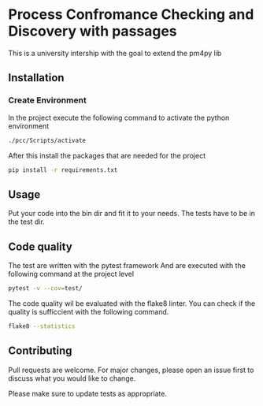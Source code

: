 # Process Confromance Checking and Discovery with passages

This is a university intership with the goal to extend the pm4py lib

## Installation

### Create Environment

In the project execute the following command to activate the python environment

```bash
./pcc/Scripts/activate
```

After this install the packages that are needed for the project

```bash
pip install -r requirements.txt
```

## Usage

Put your code into the bin dir and fit it to your needs.
The tests have to be in the test dir.

## Code quality

The test are written with the pytest framework
And are executed with the following command at the project level

```bash
pytest -v --cov=test/
```

The code quality wil be evaluated with the flake8 linter.
You can check if the quality is sufficcient with the following command.

```bash
flake8 --statistics
```

## Contributing

Pull requests are welcome. For major changes, please open an issue first to discuss what you would like to change.

Please make sure to update tests as appropriate.
